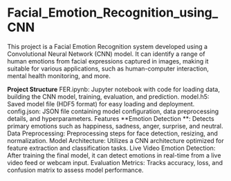 # Facial_Emotion_Recognition_using_CNN
This project is a Facial Emotion Recognition system developed using a Convolutional Neural Network (CNN) model. It can identify a range of human emotions from facial expressions captured in images, making it suitable for various applications, such as human-computer interaction, mental health monitoring, and more.

**Project Structure**
FER.ipynb: Jupyter notebook with code for loading data, building the CNN model, training, evaluation, and prediction.
model.h5: Saved model file (HDF5 format) for easy loading and deployment.
config.json: JSON file containing model configuration, data preprocessing details, and hyperparameters.
Features
**Emotion Detection **: Detects primary emotions such as happiness, sadness, anger, surprise, and neutral.
Data Preprocessing: Preprocessing steps for face detection, resizing, and normalization.
Model Architecture: Utilizes a CNN architecture optimized for feature extraction and classification tasks.
Live Video Emotion Detection: After training the final model, it can detect emotions in real-time from a live video feed or webcam input.
Evaluation Metrics: Tracks accuracy, loss, and confusion matrix to assess model performance.
